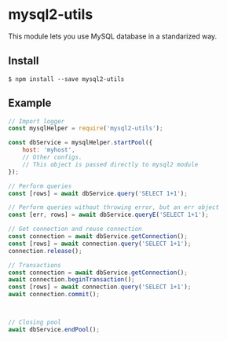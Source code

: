 # mysql2-utils

This module lets you use MySQL database in a standarized way.


## Install

    $ npm install --save mysql2-utils

## Example

```js
// Import logger
const mysqlHelper = require('mysql2-utils');

const dbService = mysqlHelper.startPool({
    host: 'myhost',
    // Other configs.
    // This object is passed directly to mysql2 module
});

// Perform queries
const [rows] = await dbService.query('SELECT 1+1');

// Perform queries without throwing error, but an err object
const [err, rows] = await dbService.queryE('SELECT 1+1');

// Get connection and reuse connection
const connection = await dbService.getConnection();
const [rows] = await connection.query('SELECT 1+1');
connection.release();

// Transactions
const connection = await dbService.getConnection();
await connection.beginTransaction();
const [rows] = await connection.query('SELECT 1+1');
await connection.commit();



// Closing pool
await dbService.endPool();
```
